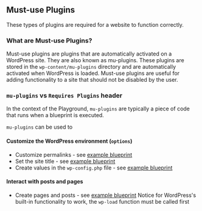 ## Must-use Plugins
These types of plugins are required for a website to function correctly.

### What are Must-use Plugins?
Must-use plugins are plugins that are automatically activated on a WordPress site. They are also known as mu-plugins. These plugins are stored in the `wp-content/mu-plugins` directory and are automatically activated when WordPress is loaded. Must-use plugins are useful for adding functionality to a site that should not be disabled by the user.

 ### `mu-plugins` vs `Requires Plugins` header
 In the context of the Playground, `mu-plugins` are typically a piece of code that runs when a blueprint is executed.

 `mu-plugins` can be used to
 
 #### Customize the WordPress environment (`options`)
 - Customize permalinks - see [example blueprint](./options-set-permalinks.json)
 - Set the site title - see [example blueprint](./options-set-site-title.json)
 - Create values in the `wp-config.php` file - see [example blueprint](./options-set-wp-config-values.json)
 
 #### Interact with posts and pages
 - Create pages and posts - see [example blueprint](./create-post.json)
 Notice for WordPress's built-in functionality to work, the `wp-load` function must be called first